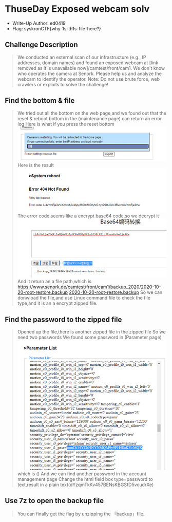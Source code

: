 # ThuseDay Exposed webcam solv
- Write-Up Author: ed0419
- Flag: syskronCTF{why-1s-th1s-file-here?}

## Challenge Description
>We conducted an external scan of our infrastructure (e.g., IP addresses, domain names) and found an exposed webcam at [link removed as it is unavailable now]/camtest/front/cam1.
>We don't know who operates the camera at Senork. Please help us and analyze the webcam to identify the operator.
>Note: Do not use brute force, web crawlers or exploits to solve the challenge!

## Find the bottom & file
>We tried out all the bottom on the web page,and we found out that the reset & reboot bottom in the (maintenance page) can return an error log
Here is what if you press the reset bottom
![img](./reboot-pendding.png)
Here is the result
![img](./reboot-error.png)
The error code seems like a encrypt base64 code,so we decrypt it
![img](./base64-convert.png)
And it return an a file path,which is
https://www.senork.de/camtest/front/cam1/backup_2020/2020-10-20-root-restore.backup
[2020-10-20-root-restore.backup](./2020-10-20-root-restore.backup)
So we can donwload the file,and use Linux command file to check the file type,and it is an a encrypt zipped file.
## Find the password to the zipped file
>Opened up the file,there is another zipped file in the zipped file
>So we need two passwords
We found some password in (Parameter page)
![img](./pass.png)
which is ()
And we can find another password in the account management page
Change the html field box type=password to text,result in a plain text(dYzqmTkKv457BENsKBGSfD5vcudrXe)
## Use 7z to open the backup file
>You can finally get the flag by unzipping the 「backup」file.
